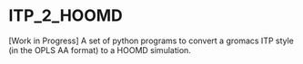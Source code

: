 # ITP_2_HOOMD
[Work in Progress] A set of python programs to convert a gromacs ITP style (in the OPLS AA format) to a HOOMD simulation.
